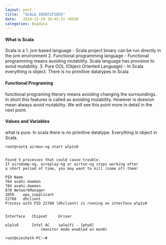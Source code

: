 ```yaml
---
layout: post
title:  "SCALA IDENTIFIERS"
date:   2018-12-29 19:45:31 +0530
categories: Bigdata
---
```


#### What is Scala
Scala is a 
	1. jvm based language - Scala project binary can be run directly in the jvm environment
	2. Functional programming language - Functional programming means avoiding mutability. Scala
	language has provision to avoid mutability.
	3. Pure OOL (Object Oriented Language) - In Scala everything is object. 
	There is no primitive datatypes in Scala

#### Functional Programing

functional programing literary means avoiding changing the surroundings.
In short this features is called as avoiding mutability.
However is doesnot mean always avoid mutability. We will see this point more in detail 
in the next point.


#### Values and Variables

what is pure. In scala there is no primitive datatype.
Everything is object in Scala.
```
root@root$ airmon-ng start wlp1s0


Found 5 processes that could cause trouble.
If airodump-ng, aireplay-ng or airtun-ng stops working after
a short period of time, you may want to kill (some of) them!

PID	Name
764	avahi-daemon
784	avahi-daemon
870	NetworkManager
1058	wpa_supplicant
22768	dhclient
Process with PID 22768 (dhclient) is running on interface wlp1s0


Interface	Chipset		Driver

wlp1s0		Intel AC	iwlwifi - [phy0]
				(monitor mode enabled on mon0)

root@vieshoth-PC:~# 

```



